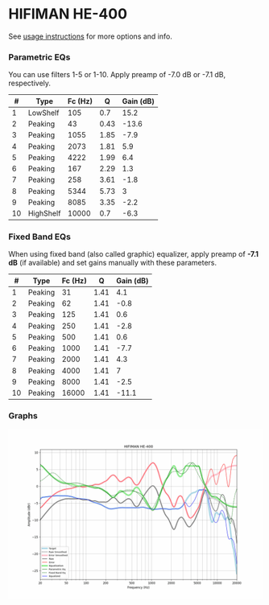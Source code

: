# HIFIMAN HE-400
See [usage instructions](https://github.com/jaakkopasanen/AutoEq#usage) for more options and info.

### Parametric EQs
You can use filters 1-5 or 1-10. Apply preamp of -7.0 dB or -7.1 dB, respectively.

|   # | Type      |   Fc (Hz) |    Q |   Gain (dB) |
|-----|-----------|-----------|------|-------------|
|   1 | LowShelf  |       105 | 0.7  |        15.2 |
|   2 | Peaking   |        43 | 0.43 |       -13.6 |
|   3 | Peaking   |      1055 | 1.85 |        -7.9 |
|   4 | Peaking   |      2073 | 1.81 |         5.9 |
|   5 | Peaking   |      4222 | 1.99 |         6.4 |
|   6 | Peaking   |       167 | 2.29 |         1.3 |
|   7 | Peaking   |       258 | 3.61 |        -1.8 |
|   8 | Peaking   |      5344 | 5.73 |         3   |
|   9 | Peaking   |      8085 | 3.35 |        -2.2 |
|  10 | HighShelf |     10000 | 0.7  |        -6.3 |

### Fixed Band EQs
When using fixed band (also called graphic) equalizer, apply preamp of **-7.1 dB** (if available) and set gains manually with these parameters.

|   # | Type    |   Fc (Hz) |    Q |   Gain (dB) |
|-----|---------|-----------|------|-------------|
|   1 | Peaking |        31 | 1.41 |         4.1 |
|   2 | Peaking |        62 | 1.41 |        -0.8 |
|   3 | Peaking |       125 | 1.41 |         0.6 |
|   4 | Peaking |       250 | 1.41 |        -2.8 |
|   5 | Peaking |       500 | 1.41 |         0.6 |
|   6 | Peaking |      1000 | 1.41 |        -7.7 |
|   7 | Peaking |      2000 | 1.41 |         4.3 |
|   8 | Peaking |      4000 | 1.41 |         7   |
|   9 | Peaking |      8000 | 1.41 |        -2.5 |
|  10 | Peaking |     16000 | 1.41 |       -11.1 |

### Graphs
![](./HIFIMAN%20HE-400.png)
